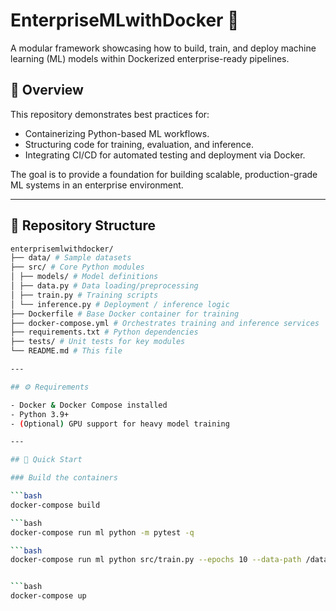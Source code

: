 # EnterpriseMLwithDocker 🚀

A modular framework showcasing how to build, train, and deploy machine learning (ML) models within Dockerized enterprise-ready pipelines.

## 📌 Overview

This repository demonstrates best practices for:
- Containerizing Python-based ML workflows.
- Structuring code for training, evaluation, and inference.
- Integrating CI/CD for automated testing and deployment via Docker.

The goal is to provide a foundation for building scalable, production-grade ML systems in an enterprise environment.

---

## 🧩 Repository Structure
```bash 
enterprisemlwithdocker/
├── data/ # Sample datasets
├── src/ # Core Python modules
│ ├── models/ # Model definitions
│ ├── data.py # Data loading/preprocessing
│ ├── train.py # Training scripts
│ └── inference.py # Deployment / inference logic
├── Dockerfile # Base Docker container for training
├── docker-compose.yml # Orchestrates training and inference services
├── requirements.txt # Python dependencies
├── tests/ # Unit tests for key modules
└── README.md # This file

---

## ⚙️ Requirements

- Docker & Docker Compose installed
- Python 3.9+
- (Optional) GPU support for heavy model training

---

## 🚀 Quick Start

### Build the containers

```bash
docker-compose build

```bash
docker-compose run ml python -m pytest -q

```bash
docker-compose run ml python src/train.py --epochs 10 --data-path /data/train.csv


```bash
docker-compose up

